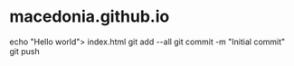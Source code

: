 macedonia.github.io
===================
echo "Hello world"> index.html
git add --all
git commit -m "Initial commit"
git push
